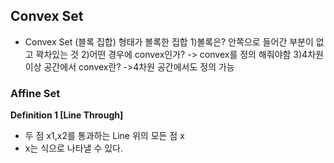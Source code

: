 ## Convex Set
- Convex Set (블록 집합)
	형태가 볼록한 집합
	1)볼록은?
	안쪽으로 들어간 부분이 없고 꽉차있는 것
	2)어떤 경우에 convex인가?
	-> convex를 정의 해줘야함
	3)4차원 이상 공간에서 convex란?
	->4차원 공간에서도 정의 가능

### Affine Set
**Definition 1 [Line Through]**
- 두 점 x1,x2를 통과하는 Line 위의 모든 점 x
- x는 식으로 나타낼 수 있다.
